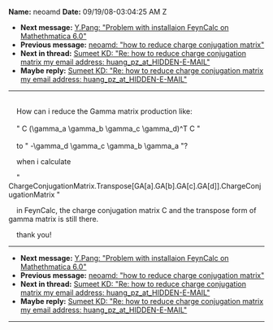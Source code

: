 **Name:** neoamd
**Date:** 09/19/08-03:04:25 AM Z

  - **Next message:** [Y.Pang: "Problem with installaion FeynCalc on
    Mathethmatica 6.0"](0510.html)
  - **Previous message:** [neoamd: "how to reduce charge conjugation
    matrix"](0508.html)
  - **Next in thread:** [Sumeet KD: "Re: how to reduce charge
    conjugation matrix my email address: huang\_pz_at_HIDDEN-E-MAIL"](0951.html)
  - **Maybe reply:** [Sumeet KD: "Re: how to reduce charge conjugation
    matrix my email address: huang\_pz_at_HIDDEN-E-MAIL"](0951.html)

-----

   
    How can i reduce the Gamma matrix production like:  
   
    " C (\\gamma\_a \\gamma\_b \\gamma\_c \\gamma\_d)^T C "  
   
    to " -\\gamma\_d \\gamma\_c \\gamma\_b \\gamma\_a "?  

    when i calculate  

    "
ChargeConjugationMatrix.Transpose[GA[a].GA[b].GA[c].GA[d]].ChargeConjugationMatrix
"  

    in FeynCalc, the charge conjugation matrix C and the transpose form
of gamma matrix is still there.  

    thank you\!  

-----

  - **Next message:** [Y.Pang: "Problem with installaion FeynCalc on
    Mathethmatica 6.0"](0510.html)
  - **Previous message:** [neoamd: "how to reduce charge conjugation
    matrix"](0508.html)
  - **Next in thread:** [Sumeet KD: "Re: how to reduce charge
    conjugation matrix my email address: huang\_pz_at_HIDDEN-E-MAIL"](0951.html)
  - **Maybe reply:** [Sumeet KD: "Re: how to reduce charge conjugation
    matrix my email address: huang\_pz_at_HIDDEN-E-MAIL"](0951.html)

-----

